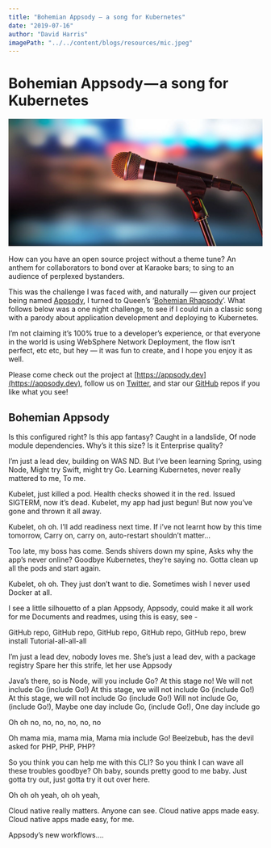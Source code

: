 ```yaml
---
title: "Bohemian Appsody — a song for Kubernetes"
date: "2019-07-16"
author: "David Harris"
imagePath: "../../content/blogs/resources/mic.jpeg"
---
```


# Bohemian Appsody — a song for Kubernetes

![Microphone](./resources/mic.jpeg)

How can you have an open source project without a theme tune? An anthem for collaborators to bond over at Karaoke bars; to sing to an audience of perplexed bystanders.

This was the challenge I was faced with, and naturally — given our project being named [Appsody](https://appsody.dev), I turned to Queen’s ‘[Bohemian Rhapsody](https://www.youtube.com/watch?v=fJ9rUzIMcZQ)’. What follows below was a one night challenge, to see if I could ruin a classic song with a parody about application development and deploying to Kubernetes.

I’m not claiming it’s 100% true to a developer’s experience, or that everyone in the world is using WebSphere Network Deployment, the flow isn’t perfect, etc etc, but hey — it was fun to create, and I hope you enjoy it as well.

Please come check out the project at [https://appsody.dev](https://appsody.dev), follow us on [Twitter](https://twitter.com/appsodydev), and star our [GitHub](https://github.com/appsody) repos if you like what you see!

## Bohemian Appsody

Is this configured right?
Is this app fantasy?
Caught in a landslide,
Of node module dependencies.
Why’s it this size?
Is it Enterprise quality?

I’m just a lead dev, building on WAS ND.
But I’ve been learning Spring, using Node,
Might try Swift, might try Go.
Learning Kubernetes, never really mattered to me,
To me.

Kubelet, just killed a pod.
Health checks showed it in the red.
Issued SIGTERM, now it’s dead.
Kubelet, my app had just begun!
But now you’ve gone and thrown it all away.

Kubelet, oh oh.
I’ll add readiness next time.
If i’ve not learnt how by this time tomorrow,
Carry on, carry on, auto-restart shouldn’t matter…

Too late,
my boss has come.
Sends shivers down my spine,
Asks why the app’s never online?
Goodbye Kubernetes, they’re saying no.
Gotta clean up all the pods and start again.

Kubelet, oh oh.
They just don’t want to die.
Sometimes wish I never used Docker at all.

I see a little silhouetto of a plan
Appsody, Appsody, could make it all work for me
Documents and readmes, using this is easy, see -

GitHub repo, GitHub repo, 
GitHub repo, GitHub repo,
GitHub repo, brew install
Tutorial-all-all-all

I’m just a lead dev, nobody loves me.
She’s just a lead dev, with a package registry
Spare her this strife, let her use Appsody

Java’s there, so is Node, will you include Go?
At this stage no! We will not include Go (include Go!)
At this stage, we will not include Go (include Go!)
At this stage, we will not include Go (include Go!)
Will not include Go, (include Go!),
Maybe one day include Go, (include Go!),
One day include go

Oh oh no, no, no, no, no, no

Oh mama mia, mama mia,
Mama mia include Go!
Beelzebub, has the devil asked for PHP, PHP, PHP?

So you think you can help me with this CLI?
So you think I can wave all these troubles goodbye?
Oh baby, sounds pretty good to me baby.
Just gotta try out, just gotta try it out over here.

Oh oh oh yeah, oh oh yeah,

Cloud native really matters.
Anyone can see.
Cloud native apps made easy.
Cloud native apps made easy, for me.

Appsody’s new workflows….
